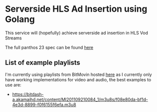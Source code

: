 # Serverside HLS Ad Insertion using Golang
This service will (hopefully) achieve serverside ad insertion in HLS Vod Streams

The full panthos 23 spec can be found [here](https://tools.ietf.org/html/draft-pantos-http-live-streaming-23)
## List of example playlists

I'm currently using playlists from BitMovin hosted [here](https://bitmovin.com/mpeg-dash-hls-examples-sample-streams/) as I currently only have working implementations for video and audio, the best examples to use are:

- https://bitdash-a.akamaihd.net/content/MI201109210084_1/m3u8s/f08e80da-bf1d-4e3d-8899-f0f6155f6efa.m3u8

